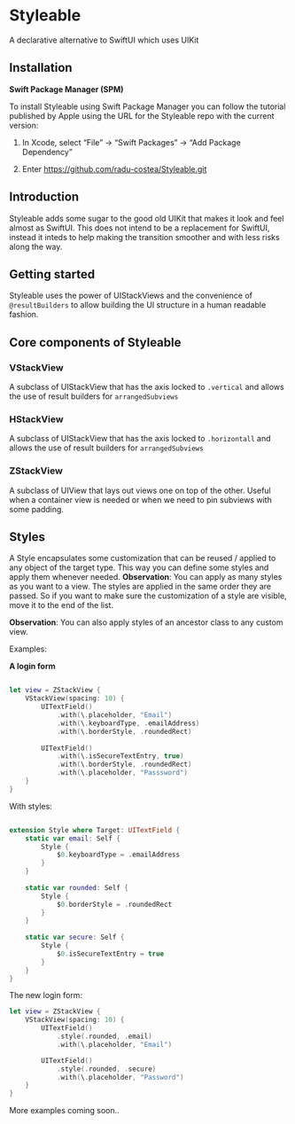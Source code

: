 # Styleable

A declarative alternative to SwiftUI which uses UIKit

## Installation 

**Swift Package Manager (SPM)**

To install Styleable using Swift Package Manager you can follow the tutorial published by Apple using the URL for the Styleable repo with the current version:

1. In Xcode, select “File” → “Swift Packages” → “Add Package Dependency”

2. Enter https://github.com/radu-costea/Styleable.git

## Introduction

Styleable adds some sugar to the good old UIKit that makes it look and feel almost as SwiftUI. This does not intend to be a replacement for SwiftUI, instead it inteds to help making the transition smoother and with less risks along the way.

## Getting started

Styleable uses the power of UIStackViews and the convenience of `@resultBuilders` to allow building the UI structure in a human readable fashion. 

## Core components of Styleable

### VStackView

A subclass of UIStackView that has the axis locked to `.vertical` and allows the use of result builders for `arrangedSubviews`

### HStackView

A subclass of UIStackView that has the axis locked to `.horizontall` and allows the use of result builders for `arrangedSubviews` 
  
### ZStackView

A subclass of UIView that lays out views one on top of the other. Useful when a container view is needed or when we need to pin subviews with some padding.

## Styles

A Style encapsulates some customization that can be reused / applied to any object of the target type. This way you can define some styles and apply them whenever needed. 
**Observation**: You can apply as many styles as you want to a view. The styles are applied in the same order they are passed. So if you want to make sure the customization of a style are visible, move it to the end of the list.

**Observation**: You can also apply styles of an ancestor class to any custom view.
 

Examples:

**A login form**

```swift

let view = ZStackView {
    VStackView(spacing: 10) {
        UITextField()
            .with(\.placeholder, "Email")
            .with(\.keyboardType, .emailAddress)
            .with(\.borderStyle, .roundedRect)
        
        UITextField()
            .with(\.isSecureTextEntry, true)
            .with(\.borderStyle, .roundedRect)
            .with(\.placeholder, "Passsword")
    }
}

```

With styles:

```swift

extension Style where Target: UITextField {
    static var email: Self {
        Style {
            $0.keyboardType = .emailAddress
        }
    }
    
    static var rounded: Self {
        Style {
            $0.borderStyle = .roundedRect
        }
    }
    
    static var secure: Self {
        Style {
            $0.isSecureTextEntry = true
        }
    }
}

```

The new login form:

```swift
let view = ZStackView {
    VStackView(spacing: 10) {
        UITextField()
            .style(.rounded, .email)
            .with(\.placeholder, "Email")

        UITextField()
            .style(.rounded, .secure)
            .with(\.placeholder, "Password")
    }
}
```

More examples coming soon..
